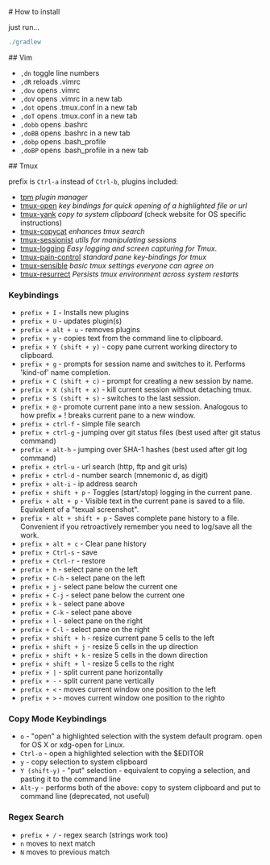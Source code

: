 # How to install

just run...

```.groovy
./gradlew
```

## Vim

- `,dn` toggle line numbers
- `,dR` reloads .vimrc
- `,dov` opens .vimrc 
- `,doV` opens .vimrc in a new tab
- `,dot` opens .tmux.conf in a new tab
- `,doT` opens .tmux.conf in a new tab
- `,dobb` opens .bashrc
- `,doBB` opens .bashrc in a new tab
- `,dobp` opens .bash_profile
- `,doBP` opens .bash_profile in a new tab

## Tmux

prefix is `Ctrl-a` instead of `Ctrl-b`, plugins included:

- [tpm](http://github.com/tmux-plugins/tpm) _plugin manager_
- [tmux-open](http://github.com/tmux-plugins/tmux-open) _key bindings for quick opening of a highlighted file or url_
- [tmux-yank](http://github.com/tmux-plugins/tmux-yank) _copy to system clipboard_ (check website for OS specific instructions)
- [tmux-copycat](http://github.com/tmux-plugins/tmux-copycat) _enhances tmux search_
- [tmux-sessionist](http://github.com/tmux-plugins/tmux-sessionist) _utils for manipulating sessions_
- [tmux-logging](http://github.com/tmux-plugins/tmux-logging) _Easy logging and screen capturing for Tmux._
- [tmux-pain-control](http://github.com/tmux-plugins/tmux-pain-control) _standard pane key-bindings for tmux_
- [tmux-sensible](http://github.com/tmux-plugins/tmux-sensible) _basic tmux settings everyone can agree on_
- [tmux-resurrect](http://github.com/tmux-plugins/tmux-resurrect) _Persists tmux environment across system restarts_

### Keybindings

- `prefix + I` - Installs new plugins 
- `prefix + U` - updates plugin(s)
- `prefix + alt + u` - removes plugins
- `prefix + y` - copies text from the command line to clipboard.
- `prefix + Y (shift + y)` - copy pane current working directory to clipboard.
- `prefix + g` - prompts for session name and switches to it. Performs 'kind-of' name completion.
- `prefix + C (shift + c)` - prompt for creating a new session by name.
- `prefix + X (shift + x)` - kill current session without detaching tmux.
- `prefix + S (shift + s)` - switches to the last session.
- `prefix + @` - promote current pane into a new session. Analogous to how prefix + ! breaks current pane to a new window.
- `prefix + ctrl-f` - simple file search
- `prefix + ctrl-g` - jumping over git status files (best used after git status command)
- `prefix + alt-h` - jumping over SHA-1 hashes (best used after git log command)
- `prefix + ctrl-u` - url search (http, ftp and git urls)
- `prefix + ctrl-d` - number search (mnemonic d, as digit)
- `prefix + alt-i` - ip address search
- `prefix + shift + p` - Toggles (start/stop) logging in the current pane.
- `prefix + alt + p` - Visible text in the current pane is saved to a file. Equivalent of a "texual screenshot".
- `prefix + alt + shift + p` - Saves complete pane history to a file. Convenient if you retroactively remember you need to log/save all the work.
- `prefix + alt + c` - Clear pane history
- `prefix + Ctrl-s` - save
- `prefix + Ctrl-r` - restore
- `prefix + h` - select pane on the left
- `prefix + C-h` - select pane on the left
- `prefix + j` - select pane below the current one
- `prefix + C-j` - select pane below the current one
- `prefix + k` - select pane above
- `prefix + C-k` - select pane above
- `prefix + l` - select pane on the right
- `prefix + C-l` - select pane on the right
- `prefix + shift + h` - resize current pane 5 cells to the left
- `prefix + shift + j` - resize 5 cells in the up direction
- `prefix + shift + k` - resize 5 cells in the down direction
- `prefix + shift + l` - resize 5 cells to the right
- `prefix + |` - split current pane horizontally
- `prefix + -` - split current pane vertically
- `prefix + <` - moves current window one position to the left
- `prefix + >` - moves current window one position to the righto


### Copy Mode Keybindings

- `o` - "open" a highlighted selection with the system default program. open for OS X or xdg-open for Linux.
- `Ctrl-o` - open a highlighted selection with the $EDITOR
- `y` - copy selection to system clipboard
- `Y (shift-y)` - "put" selection - equivalent to copying a selection, and pasting it to the command line
- `Alt-y` - performs both of the above: copy to system clipboard and put to command line (deprecated, not useful)

### Regex Search 

- `prefix + /` - regex search (strings work too)
- `n` moves to next match
- `N` moves to previous match
